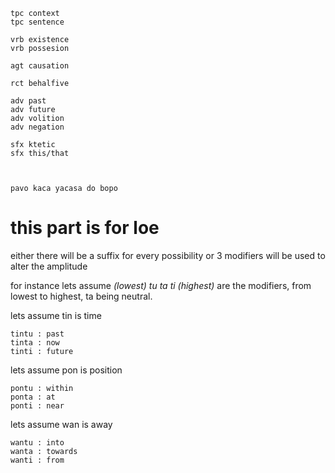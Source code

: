 ```
tpc context
tpc sentence

vrb existence
vrb possesion

agt causation

rct behalfive

adv past
adv future
adv volition
adv negation

sfx ktetic
sfx this/that



pavo kaca yacasa do bopo

```

# this part is for loe

either there will be a suffix for every possibility
or 3 modifiers will be used to alter the amplitude

for instance lets assume *(lowest)
tu ta ti (highest)* are the
modifiers, from lowest to highest, ta being
neutral.

lets assume tin is time

```
tintu : past
tinta : now
tinti : future
```
lets assume pon is position
```
pontu : within
ponta : at
ponti : near
```
lets assume wan is away
```
wantu : into
wanta : towards
wanti : from
```

